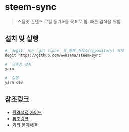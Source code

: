 # steem-sync

> 스팀잇 컨텐츠 로컬 동기화를 목표로 함. 빠른 검색을 위함

## 설치 및 실행

```sh
# `degit` 또는 `git clone` 을 통해 저장소(repository) 복제
degit https://github.com/wonsama/steem-sync

# `의존성 설치`
yarn

# `실행`
yarn dev
```

## 참조링크

- [환경설정 가이드](./docs/INSTALL.md)
- [참조링크](./docs/REFERENCE.md)
- [기타 문제해결](./docs/TROUBLE_SHOOTING.md)

